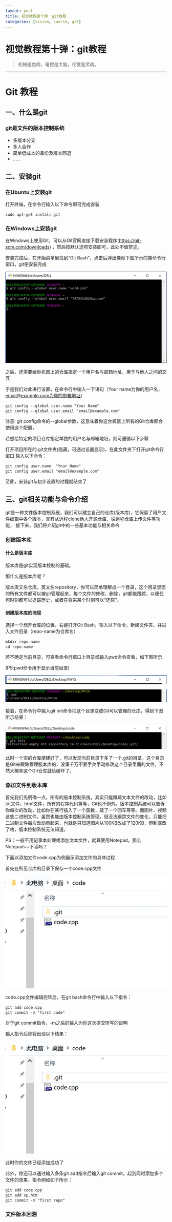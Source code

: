 ```yaml
---
layout: post
title: 视觉教程第十弹：git教程
categories: [vision, course, git]
---
```


# 视觉教程第十弹：git教程
> 机械是血肉，电控是大脑，视觉是灵魂。

---

# Git 教程
## 一、什么是git

### git是文件的版本控制系统
- 多版本分支
- 多人合作
- 简单低成本的备份及版本回退
- ……
	
## 二、安装git
	
### 在Ubuntu上安装git
打开终端，在命令行输入以下命令即可完成安装

	sudo apt-get install git

### 在Windows上安装git
	
在Windows上使用Git，可以从Git官网直接下载安装程序(https://git-scm.com/downloads)
，然后按默认选项安装即可，此处不做赘述。

安装完成后，在开始菜单里找到“Git Bash”，点击后弹出类似下图所示的类命令行窗口，git便安装完成

![img](https://github.com/void-zxh/RM/blob/master/image/1.JPG) 

之后，还需要给你机器上的仓库指定一个用户名与邮箱地址，用于与他人之间的交互

于是我们对此进行设置，在命令行中输入一下语句（Your name为你的用户名，email@example.com为你的邮箱地址）

	git config --global user.name "Your Name"
	git config --global user.email "email@example.com"

注意: git config命令的--global参数，这意味着你这台机器上所有的Git仓库都会使用这个配置，

若想给特定的项目仓库指定单独的用户名与邮箱地址，则可遵循以下步骤

打开项目所在的.git文件夹(隐藏，可通过设置显示)，在此文件夹下打开git命令行窗口
输入以下命令：

	git config user.name  "Your Name"
	git config user.email "email@example.com"

至此，安装git与初步设置的过程就结束了

## 三、git相关功能与命令介绍

git是一种文件版本控制系统，我们可以建立自己的仓库(版本库)，它保留了用户文件编辑中各个版本，具有从远程clone他人开源仓库、往远程仓库上传文件等功能，
接下来，我们将介绍git中的一些基本功能与相关命令

### 创建版本库

#### 什么是版本库

版本库是git实现版本控制的基础。

那什么是版本库呢？

版本库又名仓库，英文名repository，你可以简单理解成一个目录，这个目录里面的所有文件都可以被git管理起来，每个文件的修改、删除，git都能跟踪，以便任何时刻都可以追踪历史，或者在将来某个时刻可以“还原”。

#### 创建版本库的流程

选择一个想开仓库的位置，右键打开Git Bash，输入以下命令，新建文件夹，并进入文件目录（repo-name为仓库名）

	mkdir repo-name
	cd repo-name

若不确定当前目录，可查看命令行窗口上目录或输入pwd命令查看，如下图所示

(PS:pwd命令用于显示当前目录)

![img](https://github.com/void-zxh/RM/blob/master/image/3.JPG) 

![img](https://github.com/void-zxh/RM/blob/master/image/2.JPG) 

接着，在命令行中输入git init命令把这个目录变成Git可以管理的仓库，得到下图所示结果：

![img](https://github.com/void-zxh/RM/blob/master/image/4.JPG) 

此时一个空的仓库便建好了，可以发现当前目录下多了一个.git的目录，这个目录是Git来跟踪管理版本库的，没事千万不要手欠手动修改这个目录里面的文件，不然大概率这个Git仓库就给破坏了。

### 添加文件到版本库

首先我们先明确一点，所有的版本控制系统，其实只能跟踪文本文件的改动，比如txt文件，html文件，所有的程序代码等等，Git也不例外。版本控制系统可以告诉你每次的改动，比如你在某行插入了一个函数，敲了一个回车等等。而图片、视频这些二进制文件，虽然也能由版本控制系统管理，但没法跟踪文件的变化，只能把二进制文件每次改动串起来，也就是只知道图片从100KB改成了120KB，但到底改了啥，版本控制系统无法知道。

PS：一般不用记事本处理或添加文本文件，就算要用Notepad，那么Notepad++不香吗？

下面以添加文件code.cpp为例展示添加文件的具体过程

首先在所见仓库的目录下保存一个code.cpp文件

![img](https://github.com/void-zxh/RM/blob/master/image/5.JPG) 

code.cpp文件编辑完毕后，在git bash命令行中输入以下指令：

	git add code.cpp
	git commit -m "first code"
	
对于git commit指令，-m之后的输入为你这次提交所写的说明

输入指令后你将出现以下结果：

![img](https://github.com/void-zxh/RM/blob/master/image/5.JPG) 

此时你的文件已经添加成功了

此外，你还可以通过输入多条git add指令后输入git commit，起到同时添加多个文件的效果，指令例如如下所示：

	git add code.cpp
	git add sp.htm
	git commit -m "first repo"

### 文件版本回溯
